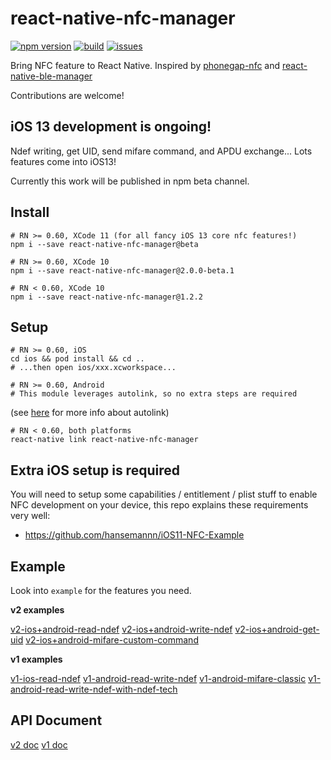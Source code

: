 # react-native-nfc-manager

[![npm version](https://img.shields.io/npm/v/react-native-nfc-manager.svg?style=flat)](https://www.npmjs.com/package/react-native-nfc-manager)
[![build](https://api.travis-ci.org/whitedogg13/react-native-nfc-manager.svg?branch=master)](https://travis-ci.org/whitedogg13/react-native-nfc-manager)
[![issues](https://img.shields.io/github/issues/whitedogg13/react-native-nfc-manager.svg?style=flat)](https://github.com/whitedogg13/react-native-nfc-manager/issues)

Bring NFC feature to React Native. Inspired by [phonegap-nfc](https://github.com/chariotsolutions/phonegap-nfc) and [react-native-ble-manager](https://github.com/innoveit/react-native-ble-manager)

Contributions are welcome!

## iOS 13 development is ongoing!

Ndef writing, get UID, send mifare command, and APDU exchange... Lots features come into iOS13!

Currently this work will be published in npm beta channel.

## Install

```shell
# RN >= 0.60, XCode 11 (for all fancy iOS 13 core nfc features!)
npm i --save react-native-nfc-manager@beta
```

```shell
# RN >= 0.60, XCode 10
npm i --save react-native-nfc-manager@2.0.0-beta.1
```

```shell
# RN < 0.60, XCode 10
npm i --save react-native-nfc-manager@1.2.2
```

## Setup


```shell
# RN >= 0.60, iOS
cd ios && pod install && cd ..
# ...then open ios/xxx.xcworkspace...
```

```shell
# RN >= 0.60, Android
# This module leverages autolink, so no extra steps are required
```
(see [here](https://github.com/react-native-community/cli/blob/master/docs/autolinking.md#autolinking) for more info about autolink)


```shell
# RN < 0.60, both platforms
react-native link react-native-nfc-manager
```

## Extra iOS setup is required

You will need to setup some capabilities / entitlement / plist stuff to enable NFC development on your device, this repo explains these requirements very well:

* https://github.com/hansemannn/iOS11-NFC-Example 


## Example

Look into `example` for the features you need.

**v2 examples**

[v2-ios+android-read-ndef](example/AppV2.js)
[v2-ios+android-write-ndef](example/AppV2Ndef.js)
[v2-ios+android-get-uid](example/AppV2Mifare.js)
[v2-ios+android-mifare-custom-command](example/AppV2Mifare.js)

**v1 examples**

[v1-ios-read-ndef](example/App.js)
[v1-android-read-write-ndef](example/App.js)
[v1-android-mifare-classic](example/AndroidMifareClassic.js)
[v1-android-read-write-ndef-with-ndef-tech](example/AndroidTechTestNdef.js)

## API Document

[v2 doc](APIv2.md)
[v1 doc](APIv1.md)


